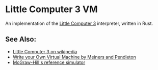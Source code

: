 Little Computer 3 VM
====================

An implementation of the [Little Computer 3](https://en.wikipedia.org/wiki/Little_Computer_3) interpreter, written in Rust.


See Also:
---------
* [Little Computer 3 on wikipedia](https://en.wikipedia.org/wiki/Little_Computer_3)
* [Write your Own Virtual Machine by Meiners and Pendleton](https://justinmeiners.github.io/lc3-vm/)
* [McGraw-Hill's reference simulator](http://highered.mheducation.com/sites/0072467509/index.html)